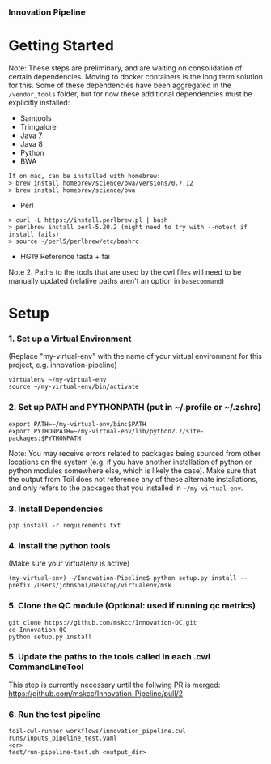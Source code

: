 ### Innovation Pipeline

# Getting Started

Note: These steps are preliminary, and are waiting on consolidation of certain dependencies. Moving to docker containers is the long term solution for this. Some of these dependencies have been aggregated in the `/vendor_tools` folder, but for now these additional dependencies must be explicitly installed:
  - Samtools
  - Trimgalore
  - Java 7
  - Java 8
  - Python
  - BWA
```
If on mac, can be installed with homebrew:
> brew install homebrew/science/bwa/versions/0.7.12
> brew install homebrew/science/bwa
```
  - Perl
```
> curl -L https://install.perlbrew.pl | bash
> perlbrew install perl-5.20.2 (might need to try with --notest if install fails)
> source ~/perl5/perlbrew/etc/bashrc
 ```
- HG19 Reference fasta + fai

Note 2: Paths to the tools that are used by the cwl files will need to be manually updated (relative paths aren't an option in `basecommand`)


# Setup

### 1. Set up a Virtual Environment
(Replace "my-virtual-env" with the name of your virtual environment for this project, e.g. innovation-pipeline)
```
virtualenv ~/my-virtual-env
source ~/my-virtual-env/bin/activate
```

### 2. Set up PATH and PYTHONPATH (put in ~/.profile or ~/.zshrc)
```
export PATH=~/my-virtual-env/bin:$PATH
export PYTHONPATH=~/my-virtual-env/lib/python2.7/site-packages:$PYTHONPATH
```
Note: You may receive errors related to packages being sourced from other locations on the system (e.g. if you have another installation of python or python modules somewhere else, which is likely the case). Make sure that the output from Toil does not reference any of these alternate installations, and only refers to the packages that you installed in `~/my-virtual-env`.

### 3. Install Dependencies
```
pip install -r requirements.txt 
```

### 4. Install the python tools
(Make sure your virtualenv is active)
```
(my-virtual-env) ~/Innovation-Pipeline$ python setup.py install --prefix /Users/johnsoni/Desktop/virtualenv/msk
```

### 5. Clone the QC module (Optional: used if running qc metrics)
```
git clone https://github.com/mskcc/Innovation-QC.git
cd Innovation-QC
python setup.py install
```

### 5. Update the paths to the tools called in each .cwl CommandLineTool
This step is currently necessary until the follwing PR is merged:
https://github.com/mskcc/Innovation-Pipeline/pull/2

### 6. Run the test pipeline
```
toil-cwl-runner workflows/innovation_pipeline.cwl runs/inputs_pipeline_test.yaml
<or>
test/run-pipeline-test.sh <output_dir>
```
